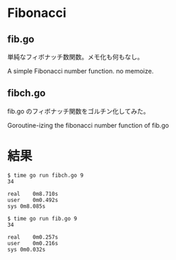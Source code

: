 Fibonacci
=========

fib.go
------

単純なフィボナッチ数関数。メモ化も何もなし。

A simple Fibonacci number function. no memoize.

fibch.go
--------

fib.go のフィボナッチ関数をゴルチン化してみた。

Goroutine-izing the fibonacci number function of fib.go

結果
====

    $ time go run fibch.go 9
    34
    
    real	0m8.710s
    user	0m0.492s
    sys	0m8.085s

    $ time go run fib.go 9
    34

    real	0m0.257s
    user	0m0.216s
    sys	0m0.032s


